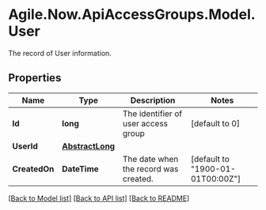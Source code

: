 # Agile.Now.ApiAccessGroups.Model.User
The record of User information.

## Properties

Name | Type | Description | Notes
------------ | ------------- | ------------- | -------------
**Id** | **long** | The identifier of user access group | [default to 0]
**UserId** | [**AbstractLong**](AbstractLong.md) |  | 
**CreatedOn** | **DateTime** | The date when the record was created. | [default to "1900-01-01T00:00Z"]

[[Back to Model list]](../README.md#documentation-for-models) [[Back to API list]](../README.md#documentation-for-api-endpoints) [[Back to README]](../README.md)

